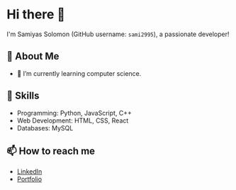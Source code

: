 # Hi there 👋

I'm Samiyas Solomon (GitHub username: `sami2995`), a passionate developer!

## 🚀 About Me
- 🌱 I’m currently learning computer science.


## 💼 Skills
- Programming: Python, JavaScript, C++
- Web Development: HTML, CSS, React
- Databases: MySQL

## 📫 How to reach me
- [LinkedIn](https://www.linkedin.com/in/samiyas-solomon-8a70b5264/)
- [Portfolio](https://sami2995.github.io/portfolio/)

